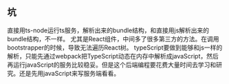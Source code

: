 ## 坑
直接用ts-node运行ts服务，解析出来的bundle结构，和直接用js解析出来的bundle结构，不一样。
尤其是React组件，中间多了很多第三方的方法。在调用bootstrapper的时候，导致无法遍历React树。
typeScript要做到能够和js一样的解析，只能先通过webpack把TypeScript动态在内存中解析成javaScript，然后再运行javaScript的服务比较稳妥。但是这个后端编程要花费大量时间去学习和研究。还是先用javaScript来写服务端看看。

